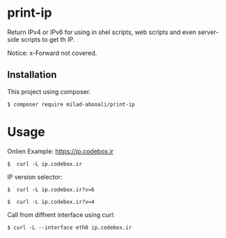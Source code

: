 # print-ip


Return IPv4 or IPv6 for using in shel scripts, web scripts and even server-side scripts to get th IP.

Notice: x-Forward not covered.

## Installation
This project using composer.
```
$ composer require milad-abooali/print-ip
```

# Usage

Onlien Example:
https://ip.codebox.ir


```
$  curl -L ip.codebox.ir
```

IP version selector:

```
$  curl -L ip.codebox.ir?v=6
```

```
$  curl -L ip.codebox.ir?v=4
```

Call from diffrent interface using curl:
```
$ curl -L --interface eth0 ip.codebox.ir
```
